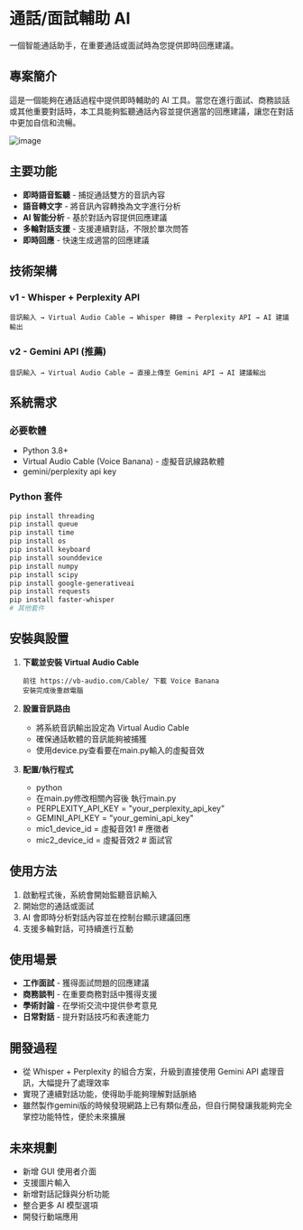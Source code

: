 # 通話/面試輔助 AI

一個智能通話助手，在重要通話或面試時為您提供即時回應建議。

## 專案簡介

這是一個能夠在通話過程中提供即時輔助的 AI 工具。當您在進行面試、商務談話或其他重要對話時，本工具能夠監聽通話內容並提供適當的回應建議，讓您在對話中更加自信和流暢。

![image](https://github.com/user-attachments/assets/7c37f8ec-bd91-42ee-be07-219d6df56ef1)

## 主要功能

- **即時語音監聽** - 捕捉通話雙方的音訊內容
- **語音轉文字** - 將音訊內容轉換為文字進行分析
- **AI 智能分析** - 基於對話內容提供回應建議
- **多輪對話支援** - 支援連續對話，不限於單次問答
- **即時回應** - 快速生成適當的回應建議

## 技術架構

### v1 - Whisper + Perplexity API
```
音訊輸入 → Virtual Audio Cable → Whisper 轉錄 → Perplexity API → AI 建議輸出
```

### v2 - Gemini API (推薦)
```
音訊輸入 → Virtual Audio Cable → 直接上傳至 Gemini API → AI 建議輸出
```

## 系統需求

### 必要軟體
- Python 3.8+
- Virtual Audio Cable (Voice Banana) - 虛擬音訊線路軟體
- gemini/perplexity api key

### Python 套件
```bash
pip install threading
pip install queue
pip install time
pip install os
pip install keyboard
pip install sounddevice
pip install numpy
pip install scipy
pip install google-generativeai
pip install requests
pip install faster-whisper
# 其他套件
```

## 安裝與設置

1. **下載並安裝 Virtual Audio Cable**
   ```
   前往 https://vb-audio.com/Cable/ 下載 Voice Banana
   安裝完成後重啟電腦
   ```

2. **設置音訊路由**
   - 將系統音訊輸出設定為 Virtual Audio Cable
   - 確保通話軟體的音訊能夠被捕獲
   - 使用device.py查看要在main.py輸入的虛擬音效

3. **配置/執行程式**
   - python
   - 在main.py修改相關內容後 執行main.py
   - PERPLEXITY_API_KEY = "your_perplexity_api_key"
   - GEMINI_API_KEY = "your_gemini_api_key"
   - mic1_device_id = 虛擬音效1  # 應徵者
   - mic2_device_id = 虛擬音效2  # 面試官	
   


## 使用方法

1. 啟動程式後，系統會開始監聽音訊輸入
2. 開始您的通話或面試
3. AI 會即時分析對話內容並在控制台顯示建議回應
4. 支援多輪對話，可持續進行互動


## 使用場景

- **工作面試** - 獲得面試問題的回應建議
- **商務談判** - 在重要商務對話中獲得支援
- **學術討論** - 在學術交流中提供參考意見
- **日常對話** - 提升對話技巧和表達能力

## 開發過程

- 從 Whisper + Perplexity 的組合方案，升級到直接使用 Gemini API 處理音訊，大幅提升了處理效率
- 實現了連續對話功能，使得助手能夠理解對話脈絡
- 雖然製作gemini版的時候發現網路上已有類似產品，但自行開發讓我能夠完全掌控功能特性，便於未來擴展

## 未來規劃

- 新增 GUI 使用者介面
- 支援圖片輸入
- 新增對話記錄與分析功能
- 整合更多 AI 模型選項
- 開發行動端應用


